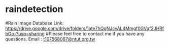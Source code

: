 # raindetection
#Rain Image Database Link:
https://drive.google.com/drive/folders/1ate7hQgNJcvAL4Mmgf0GVqf2JHRfbGo-?usp=sharing
#Please feel free to contact me if you have any questions. Email : t107568067@ntut.org.tw
